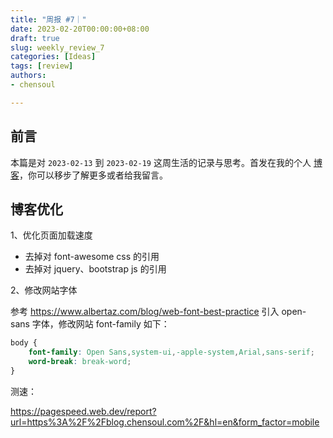 ```yaml
---
title: "周报 #7｜"
date: 2023-02-20T00:00:00+08:00
draft: true
slug: weekly_review_7
categories: [Ideas]
tags: [review]
authors:
- chensoul   

---
```


## 前言

本篇是对 `2023-02-13` 到 `2023-02-19` 这周生活的记录与思考。首发在我的个人 [博客](https://blog.chensoul.com/)，你可以移步了解更多或者给我留言。


## 博客优化

1、优化页面加载速度

- 去掉对 font-awesome css 的引用
- 去掉对 jquery、bootstrap js 的引用

2、修改网站字体

参考 https://www.albertaz.com/blog/web-font-best-practice 引入 open-sans 字体，修改网站 font-family 如下：

```css
body {
    font-family: Open Sans,system-ui,-apple-system,Arial,sans-serif;
    word-break: break-word;
}
```

测速：

https://pagespeed.web.dev/report?url=https%3A%2F%2Fblog.chensoul.com%2F&hl=en&form_factor=mobile